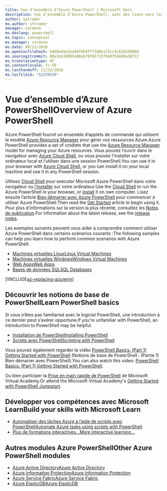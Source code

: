 ```yaml
---
title: Vue d’ensemble d’Azure PowerShell | Microsoft Docs
description: Vue d’ensemble d’Azure PowerShell, avec des liens vers les procédures d’installation et de configuration.
author: sptramer
ms.author: sttramer
manager: carmonm
ms.devlang: powershell
ms.topic: conceptual
ms.manager: carmonm
ms.date: 09/11/2018
ms.openlocfilehash: bdd8e69a2ea9df8b4fff100e1f3cc4c82d2d9d9d
ms.sourcegitcommit: 80a3da199954d0ab78765715fb49793e89a30f12
ms.translationtype: HT
ms.contentlocale: fr-FR
ms.lasthandoff: 11/22/2018
ms.locfileid: "52259529"
---
```

# <a name="overview-of-azure-powershell"></a><span data-ttu-id="e914f-103">Vue d’ensemble d’Azure PowerShell</span><span class="sxs-lookup"><span data-stu-id="e914f-103">Overview of Azure PowerShell</span></span>

<span data-ttu-id="e914f-104">Azure PowerShell fournit un ensemble d’applets de commande qui utilisent le modèle [Azure Resource Manager](/azure/azure-resource-manager/resource-group-overview) pour gérer vos ressources Azure.</span><span class="sxs-lookup"><span data-stu-id="e914f-104">Azure PowerShell provides a set of cmdlets that use the [Azure Resource Manager](/azure/azure-resource-manager/resource-group-overview) model for managing your Azure resources.</span></span> <span data-ttu-id="e914f-105">Vous pouvez l’ouvrir dans le navigateur avec [Azure Cloud Shell](/azure/cloud-shell/overview), ou vous pouvez l’installer sur votre ordinateur local et l’utiliser dans une session PowerShell.</span><span class="sxs-lookup"><span data-stu-id="e914f-105">You can use it in your browser with [Azure Cloud Shell](/azure/cloud-shell/overview), or you can install it on your local machine and use it in any PowerShell session.</span></span>

<span data-ttu-id="e914f-106">Utilisez [Cloud Shell](/azure/cloud-shell/overview) pour exécuter Microsoft Azure PowerShell dans votre navigateur ou [l’installer](install-azurerm-ps.md) sur votre ordinateur.</span><span class="sxs-lookup"><span data-stu-id="e914f-106">Use the [Cloud Shell](/azure/cloud-shell/overview) to run the Azure PowerShell in your browser, or [install](install-azurerm-ps.md) it on own computer.</span></span> <span data-ttu-id="e914f-107">Lisez ensuite l’article [Bien démarrer avec Azure PowerShell](get-started-azureps.md) pour commencer à utiliser Azure PowerShell.</span><span class="sxs-lookup"><span data-stu-id="e914f-107">Then read the [Get Started](get-started-azureps.md) article to begin using it.</span></span> <span data-ttu-id="e914f-108">Pour plus d’informations sur la version la plus récente, consultez les [Notes de publication](release-notes-azureps.md).</span><span class="sxs-lookup"><span data-stu-id="e914f-108">For information about the latest release, see the [release notes](release-notes-azureps.md).</span></span>

<span data-ttu-id="e914f-109">Les exemples suivants peuvent vous aider à comprendre comment utiliser Azure PowerShell dans certains scénarios courants :</span><span class="sxs-lookup"><span data-stu-id="e914f-109">The following samples can help you learn how to perform common scenarios with Azure PowerShell:</span></span>

* [<span data-ttu-id="e914f-110">Machines virtuelles Linux</span><span class="sxs-lookup"><span data-stu-id="e914f-110">Linux Virtual Machines</span></span>](/azure/virtual-machines/virtual-machines-linux-powershell-samples?toc=/powershell/azure/toc.json)
* [<span data-ttu-id="e914f-111">Machines virtuelles Windows</span><span class="sxs-lookup"><span data-stu-id="e914f-111">Windows Virtual Machines</span></span>](/azure/virtual-machines/virtual-machines-windows-powershell-samples?toc=/powershell/azure/toc.json)
* [<span data-ttu-id="e914f-112">Web Apps</span><span class="sxs-lookup"><span data-stu-id="e914f-112">Web Apps</span></span>](/azure/app-service-web/app-service-powershell-samples?toc=/powershell/azure/toc.json)
* [<span data-ttu-id="e914f-113">Bases de données SQL</span><span class="sxs-lookup"><span data-stu-id="e914f-113">SQL Databases</span></span>](/azure/sql-database/sql-database-powershell-samples?toc=/powershell/azure/toc.json)

[!INCLUDE[az-replacing-azurerm](../includes/az-replacing-azurerm.md)]

## <a name="learn-powershell-basics"></a><span data-ttu-id="e914f-114">Découvrir les notions de base de PowerShell</span><span class="sxs-lookup"><span data-stu-id="e914f-114">Learn PowerShell basics</span></span>

<span data-ttu-id="e914f-115">Si vous n’êtes pas familiarisé avec le logiciel PowerShell, une introduction à ce dernier peut s’avérer opportune.</span><span class="sxs-lookup"><span data-stu-id="e914f-115">If you're unfamiliar with PowerShell, an introduction to PowerShell may be helpful.</span></span>

* [<span data-ttu-id="e914f-116">Installation de PowerShell</span><span class="sxs-lookup"><span data-stu-id="e914f-116">Installing PowerShell</span></span>](/powershell/scripting/setup/installing-windows-powershell)
* [<span data-ttu-id="e914f-117">Scripts avec PowerShell</span><span class="sxs-lookup"><span data-stu-id="e914f-117">Scripting with PowerShell</span></span>](/powershell/scripting/powershell-scripting)

<span data-ttu-id="e914f-118">Vous pouvez également regarder la vidéo [PowerShell Basics: (Part 1) Getting Started with PowerShell](https://channel9.msdn.com/Blogs/Taste-of-Premier/PowerShellBasicsPart1) (Notions de base de PowerShell : (Partie 1) Bien démarrer avec PowerShell).</span><span class="sxs-lookup"><span data-stu-id="e914f-118">You can also watch this video: [PowerShell Basics: (Part 1) Getting Started with PowerShell](https://channel9.msdn.com/Blogs/Taste-of-Premier/PowerShellBasicsPart1).</span></span>

<span data-ttu-id="e914f-119">Ou bien participer la [Prise en main rapide de PowerShell](https://mva.microsoft.com/liveevents/powershell-jumpstart) de Microsoft Virtual Academy.</span><span class="sxs-lookup"><span data-stu-id="e914f-119">Or attend the Microsoft Virtual Academy's [Getting Started with PowerShell Jumpstart](https://mva.microsoft.com/liveevents/powershell-jumpstart).</span></span>

## <a name="build-your-skills-with-microsoft-learn"></a><span data-ttu-id="e914f-120">Développer vos compétences avec Microsoft Learn</span><span class="sxs-lookup"><span data-stu-id="e914f-120">Build your skills with Microsoft Learn</span></span>

- [<span data-ttu-id="e914f-121">Automatiser des tâches Azure à l’aide de scripts avec PowerShell</span><span class="sxs-lookup"><span data-stu-id="e914f-121">Automate Azure tasks using scripts with PowerShell</span></span>](/learn/modules/automate-azure-tasks-with-powershell/)
- [<span data-ttu-id="e914f-122">Plus de formations interactives...</span><span class="sxs-lookup"><span data-stu-id="e914f-122">More interactive learning...</span></span>](/learn/browse/?term=powershell)

## <a name="other-azure-powershell-modules"></a><span data-ttu-id="e914f-123">Autres modules Azure PowerShell</span><span class="sxs-lookup"><span data-stu-id="e914f-123">Other Azure PowerShell modules</span></span>

* [<span data-ttu-id="e914f-124">Azure Active Directory</span><span class="sxs-lookup"><span data-stu-id="e914f-124">Azure Active Directory</span></span>](/powershell/azure/active-directory/)
* [<span data-ttu-id="e914f-125">Azure Information Protection</span><span class="sxs-lookup"><span data-stu-id="e914f-125">Azure Information Protection</span></span>](/powershell/azure/aip/)
* [<span data-ttu-id="e914f-126">Azure Service Fabric</span><span class="sxs-lookup"><span data-stu-id="e914f-126">Azure Service Fabric</span></span>](/powershell/azure/service-fabric/)
* [<span data-ttu-id="e914f-127">Azure ElasticDB</span><span class="sxs-lookup"><span data-stu-id="e914f-127">Azure ElasticDB</span></span>](/powershell/azure/elasticdbjobs/)
